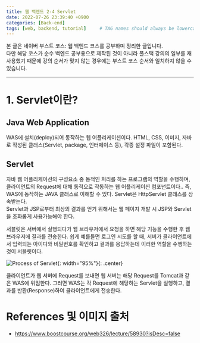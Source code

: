 ```yaml
---
title: 웹 백엔드 2-4 Servlet
date: 2022-07-26 23:39:40 +0900
categories: [Back-end]
tags: [web, backend, tutorial]     # TAG names should always be lowercase
---
```


본 글은 네이버 부스트 코스: 웹 백엔드 코스를 공부하며 정리한 글입니다.  
다만 해당 코스가 순수 백엔드 공부용으로 제작된 것이 아니라 풀스택 강의의 일부를 재사용했기 때문에 강의 순서가 맞지 않는 경우에는 부스트 코스 순서와 일치하지 않을 수 있습니다.

---

# 1. Servlet이란?

## Java Web Application

WAS에 설치(deploy)되어 동작하는 웹 어플리케이션이다. HTML, CSS, 이미지, 자바로 작성된 클래스(Servlet, package, 인터페이스 등), 각종 설정 파일이 포함된다.

## Servlet

자바 웹 어플리케이션의 구성요소 중 동적인 처리를 하는 프로그램의 역할을 수행하며, 클라이언트의 Request에 대해 동적으로 작동하는 웹 어플리케이션 컴포넌트이다.. 즉, WAS에 동작하는 JAVA 클래스로 이해할 수 있다. Servlet은 HttpServlet 클래스를 상속받는다.  
Servlet과 JSP로부터 최상의 결과를 얻기 위해서는 웹 페이지 개발 시 JSP와 Servlet을 조화롭게 사용가능해야 한다.  

서블릿은 서버에서 실행되다가 웹 브라우저에서 요청을 하면 해당 기능을 수행한 후 웹 브라우저에 결과를 전송한다. 쉽게 예를들면 로그인 시도를 할 때, 서버가 클라이언트에서 입력되는 아이디와 비밀번호를 확인하고 결과를 응답하는데 이러한 역할을 수행하는 것이 서블릿이다.  

![Process of Servlet](https://velog.velcdn.com/images%2Ffalling_star3%2Fpost%2F4fabf50a-d3d7-4391-8eb5-0cb436379d71%2Fimage.png){: width="95%"}{: .center}

클라이언트가 웹 서버에 Request를 보내면 웹 서버는 해당 Request를 Tomcat과 같은 WAS에 위임한다. 그러면 WAS는 각 Request에 해당하는 Servlet을 실행하고, 결과를 반환(Response)하여 클라이언트에게 전송한다.


# References 및 이미지 출처

* <https://www.boostcourse.org/web326/lecture/58930?isDesc=false>